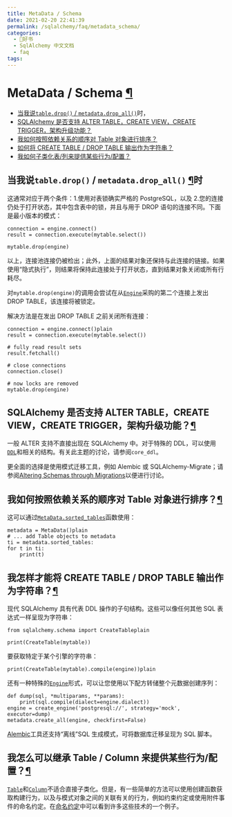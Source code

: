 ```yaml
---
title: MetaData / Schema
date: 2021-02-20 22:41:39
permalink: /sqlalchemy/faq/metadata_schema/
categories:
  - 📖好书
  - SqlAlchemy 中文文档
  - faq
tags:
---
```

MetaData / Schema [¶](#metadata-schema "Permalink to this headline")
====================================================================

-   [当我说`table.drop()` /
    `metadata.drop_all()`](#my-program-is-hanging-when-i-say-table-drop-metadata-drop-all)时，
-   [SQLAlchemy 是否支持 ALTER TABLE，CREATE VIEW，CREATE
    TRIGGER，架构升级功能？](#does-sqlalchemy-support-alter-table-create-view-create-trigger-schema-upgrade-functionality)
-   [我如何按照依赖关系的顺序对 Table 对象进行排序？](#how-can-i-sort-table-objects-in-order-of-their-dependency)
-   [如何将 CREATE TABLE / DROP
    TABLE 输出作为字符串？](#how-can-i-get-the-create-table-drop-table-output-as-a-string)
-   [我如何子类化表/列来提供某些行为/配置？](#how-can-i-subclass-table-column-to-provide-certain-behaviors-configurations)

当我说`table.drop()` / `metadata.drop_all()` [¶](#my-program-is-hanging-when-i-say-table-drop-metadata-drop-all "Permalink to this headline")时
-----------------------------------------------------------------------------------------------------------------------------------------------------------------------------------------

这通常对应于两个条件：1.使用对表锁确实严格的 PostgreSQL，以及 2.您的连接仍处于打开状态，其中包含表中的锁，并且与用于 DROP 语句的连接不同。下面是最小版本的模式：

    connection = engine.connect()
    result = connection.execute(mytable.select())

    mytable.drop(engine)

以上，连接池连接仍被检出；此外，上面的结果对象还保持与此连接的链接。如果使用“隐式执行”，则结果将保持此连接处于打开状态，直到结果对象关闭或所有行耗尽。

对`mytable.drop(engine)`的调用会尝试在从[`Engine`](core_connections.html#sqlalchemy.engine.Engine "sqlalchemy.engine.Engine")采购的第二个连接上发出 DROP
TABLE，该连接将被锁定。

解决方法是在发出 DROP TABLE 之前关闭所有连接：

    connection = engine.connect()plain
    result = connection.execute(mytable.select())

    # fully read result sets
    result.fetchall()

    # close connections
    connection.close()

    # now locks are removed
    mytable.drop(engine)

SQLAlchemy 是否支持 ALTER TABLE，CREATE VIEW，CREATE TRIGGER，架构升级功能？[¶](#does-sqlalchemy-support-alter-table-create-view-create-trigger-schema-upgrade-functionality "Permalink to this headline")
--------------------------------------------------------------------------------------------------------------------------------------------------------------------------------------------------------

一般 ALTER 支持不直接出现在 SQLAlchemy 中。对于特殊的 DDL，可以使用[`DDL`](core_ddl.html#sqlalchemy.schema.DDL "sqlalchemy.schema.DDL")和相关的结构。有关此主题的讨论，请参阅`core_ddl`。

更全面的选择是使用模式迁移工具，例如 Alembic 或 SQLAlchemy-Migrate；请参阅[Altering
Schemas through
Migrations](core_metadata.html#schema-migrations)以便进行讨论。

我如何按照依赖关系的顺序对 Table 对象进行排序？[¶](#how-can-i-sort-table-objects-in-order-of-their-dependency "Permalink to this headline")
-----------------------------------------------------------------------------------------------------------------------------------------

这可以通过[`MetaData.sorted_tables`](core_metadata.html#sqlalchemy.schema.MetaData.sorted_tables "sqlalchemy.schema.MetaData.sorted_tables")函数使用：

    metadata = MetaData()plain
    # ... add Table objects to metadata
    ti = metadata.sorted_tables:
    for t in ti:
        print(t)

我怎样才能将 CREATE TABLE / DROP TABLE 输出作为字符串？[¶](#how-can-i-get-the-create-table-drop-table-output-as-a-string "Permalink to this headline")
----------------------------------------------------------------------------------------------------------------------------------------------------

现代 SQLAlchemy 具有代表 DDL 操作的子句结构。这些可以像任何其他 SQL 表达式一样呈现为字符串：

    from sqlalchemy.schema import CreateTableplain

    print(CreateTable(mytable))

要获取特定于某个引擎的字符串：

    print(CreateTable(mytable).compile(engine))plain

还有一种特殊的[`Engine`](core_connections.html#sqlalchemy.engine.Engine "sqlalchemy.engine.Engine")形式，可以让您使用以下配方转储整个元数据创建序列：

    def dump(sql, *multiparams, **params):
        print(sql.compile(dialect=engine.dialect))
    engine = create_engine('postgresql://', strategy='mock', executor=dump)
    metadata.create_all(engine, checkfirst=False)

[Alembic](https://bitbucket.org/zzzeek/alembic)工具还支持“离线”SQL 生成模式，可将数据库迁移呈现为 SQL 脚本。

我怎么可以继承 Table / Column 来提供某些行为/配置？[¶](#how-can-i-subclass-table-column-to-provide-certain-behaviors-configurations "Permalink to this headline")
---------------------------------------------------------------------------------------------------------------------------------------------------------------

[`Table`](core_metadata.html#sqlalchemy.schema.Table "sqlalchemy.schema.Table")和[`Column`](core_metadata.html#sqlalchemy.schema.Column "sqlalchemy.schema.Column")不适合直接子类化。但是，有一些简单的方法可以使用创建函数获取构建行为，以及与模式对象之间的关联有关的行为，例如约束约定或使用附件事件的命名约定。在[命名约定](http://www.sqlalchemy.org/trac/wiki/UsageRecipes/NamingConventions)中可以看到许多这些技术的一个例子。
